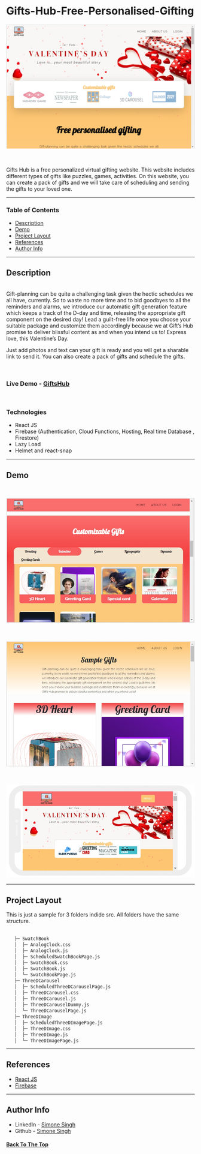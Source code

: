 # Gifts-Hub-Free-Personalised-Gifting

![Project Image](README_IMAGES/1.jpeg)

<br />

Gifts Hub is a free personalized virtual gifting website. This website includes different types of gifts like puzzles, games, activities. On this website, you can create a pack of gifts and we will take care of scheduling and sending the gifts to your loved one.

---

### Table of Contents

- [Description](#description)
- [Demo](#demo)
- [Project Layout](#project-layout)
- [References](#references)
- [Author Info](#author-info)

---

## Description

<br>
Gift-planning can be quite a challenging task given the hectic schedules we all have, currently. So to waste no more time and to bid goodbyes to all the reminders and alarms, we introduce our automatic gift generation feature which keeps a track of the D-day and time, releasing the appropriate gift component on the desired day! Lead a guilt-free life once you choose your suitable package and customize them accordingly because we at Gift’s Hub promise to deliver blissful content as and when you intend us to! Express love, this Valentine’s Day.

<br>

Just add photos and text can your gift is ready and you will get a sharable link to send it. You can also create a pack of gifts and schedule the gifts.

<br>

### Live Demo - [GiftsHub](https://update-image.web.app/)

<br>

### Technologies

- React JS
- Firebase (Authentication, Cloud Functions, Hosting, Real time Database ,  Firestore) 
- Lazy Load
- Helmet and react-snap


---

## Demo
<br>
<p align="center">
  <img  src="README_IMAGES\2.jpeg"  > 
</p>
<br>
<p align="center">
  <img  src="README_IMAGES\3.jpeg"  > 
</p>
<br>
<p align="center">
  <img  src="README_IMAGES\4.jpeg"  > 
</p>


---

## Project Layout

This is just a sample for 3 folders indide src. All folders have the same structure.

```

   ├─ SwatchBook
   │  ├─ AnalogClock.css
   │  ├─ AnalogClock.js
   │  ├─ ScheduledSwatchBookPage.js
   │  ├─ SwatchBook.css
   │  ├─ SwatchBook.js
   │  └─ SwatchBookPage.js
   ├─ ThreeDCarousel
   │  ├─ ScheduledThreeDCarouselPage.js
   │  ├─ ThreeDCarousel.css
   │  ├─ ThreeDCarousel.js
   │  ├─ ThreeDCarouselDummy.js
   │  └─ ThreeDCarouselPage.js
   ├─ ThreeDImage
   │  ├─ ScheduledThreeDImagePage.js
   │  ├─ ThreeDImage.css
   │  ├─ ThreeDImage.js
   │  └─ ThreeDImagePage.js

```

---

## References

- [React JS](https://reactjs.org/)
- [Firebase](https://firebase.google.com/)


---

## Author Info

- LinkedIn - [Simone Singh](https://www.linkedin.com/in/simone-singh-67b204263/)
- Github - [Simone Singh](https://github.com/Sim1-singh)

#### [Back To The Top](#Gifts-Hub-Free-Personalised-Gifting)
